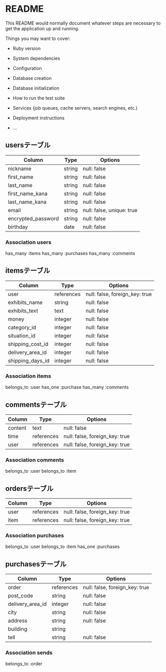 # README

This README would normally document whatever steps are necessary to get the
application up and running.

Things you may want to cover:

* Ruby version

* System dependencies

* Configuration

* Database creation

* Database initialization

* How to run the test suite

* Services (job queues, cache servers, search engines, etc.)

* Deployment instructions

* ...

## usersテーブル
| Column                | Type      | Options                   |
| --------------------- | --------- | ------------------------- |
| nickname              | string    | null: false               |
| first_name            | string    | null: false               |
| last_name             | string    | null: false               |
| first_name_kana       | string    | null: false               |
| last_name_kana        | string    | null: false               |
| email                 | string    | null: false, unique: true |
| encrypted_password    | string    | null: false               |
| birthday              | date      | null: false               |
### Association users
has_many :items
has_many :purchases
has_many :comments

## itemsテーブル
| Column             | Type          | Options                        |
| ------------------ | ------------- | ------------------------------ |
| user               | references    | null: false, foreign_key: true |
| exhibits_name      | string        | null: false                    |
| exhibits_text      | text          | null: false                    |
| money              | integer       | null: false                    |
| category_id        | integer       | null: false                    |
| situation_id       | integer       | null: false                    |
| shipping_cost_id   | integer       | null: false                    |
| delivery_area_id   | integer       | null: false                    |
| shipping_days_id   | integer       | null: false                    |
### Association items
belongs_to :user
has_one :purchase
has_many :comments


## commentsテーブル
| Column             | Type       | Options                        |
| ------------------ | ---------- | ------------------------------ |
| content            | text       | null: false                    |
| time               | references | null: false, foreign_key: true |
| user               | references | null: false, foreign_key: true |
### Association comments
belongs_to :user
belongs_to :item


## ordersテーブル
| Column             | Type       | Options                        |
| ------------------ | ---------- | ------------------------------ |
| user               | references | null: false, foreign_key: true |
| item               | references | null: false, foreign_key: true |
### Association purchases
belongs_to :user
belongs_to :item
has_one :purchases


## purchasesテーブル
| Column                | Type       | Options                        |
| --------------------- | ---------- | ------------------------------ |
| order                 | references | null: false, foreign_key: true |
| post_code             | string     | null: false                    |
| delivery_area_id      | integer    | null: false                    |
| city                  | string     | null: false                    |
| address               | string     | null: false                    |
| building              | string     |                                |
| tell                  | string     | null: false                    |
### Association sends
belongs_to :order